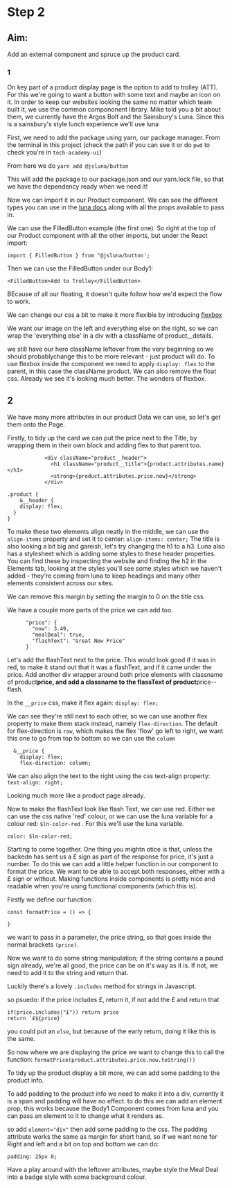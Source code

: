 # Step 2

## Aim:

Add an external component and spruce up the product card.

### 1

On key part of a product display page is the option to add to trolley (ATT). For this we're going to want a button with some text and maybe an icon on it. In order to keep our websites looking the same no matter which team built it, we use the common compononent library. Mike told you a bit about them, we currently have the Argos Bolt and the Sainsbury's Luna. Since this is a sainsbury's style lunch experience we'll use luna

First, we need to add the package using yarn, our package manager. From the terminal in this project (check the path if you can see it or do `pwd` to check you're in `tech-academy-ui`)

From here we do
`yarn add @jsluna/button`

This will add the package to our package.json and our yarn.lock file, so that we have the dependency ready when we need it!

Now we can import it in our Product component. We can see the different types you can use in the [luna docs](https://jsainsburyplc.github.io/luna/#/Packages/Button/Components?id=button-1) along with all the props available to pass in.

We can use the FilledButton example (the first one). So right at the top of our Product component with all the other imports, but under the React import:

```
import { FilledButton } from "@jsluna/button';
```

Then we can use the FilledButton under our Body1:

```
<FilledButton>Add to Trolley</FilledButton>
```

BEcause of all our floating, it doesn't quite follow how we'd expect the flow to work.

We can change our css a bit to make it more flexible by introducing [flexbox](https://css-tricks.com/snippets/css/a-guide-to-flexbox/)

We want our image on the left and everything else on the right, so we can wrap the 'everything else' in a div with a className of product\_\_details.

we still have our hero className leftover from the very beginning so we should probablychange this to be more relevant - just product will do.
To use flexbox inside the component we need to apply `display: flex` to the parent, in this case the className product.
We can also remove the float css.
Already we see it's looking much better. The wonders of flexbox.

## 2

We have many more attributes in our product Data we can use, so let's get them onto the Page.

Firstly, to tidy up the card we can put the price next to the Title, by wrapping them in their own block and adding flex to that parent too.

```
            <div className="product__header">
              <h1 className="product__title">{product.attributes.name}</h1>
              <strong>{product.attributes.price.now}</strong>
            </div>
```

```
.product {
    &__header {
    display: flex;
  }
}
```

To make these two elements align neatly in the middle, we can use the `align-items` property and set it to center: `align-items: center;`
The title is also looking a bit big and gareish, let's try changing the h1 to a h3.
Luna also has a stylesheet which is adding some styles to these header properties. You can find these by inspecting the website and finding the h2 in the Elements tab, looking at the styles you'll see some styles which we haven't added - they're coming from luna to keep headings and many other elements consistent across our sites.

We can remove this margin by setting the margin to 0 on the title css.

We have a couple more parts of the price we can add too.

```
      "price": {
        "now": 3.49,
        "mealDeal": true,
        "flashText": "Great New Price"
      }
```

Let's add the flashText next to the price.
This would look good if it was in red, to make it stand out that it was a flashText, and if it came under the price.
Add another div wrapper around both price elements with classname of product**price, and add a classname to the flassText of product**price--flash.

In the `__price` css, make it flex again: `display: flex;`

We can see they're still next to each other, so we can use another flex property to make them stack instead, namely `flex-direction`. The default for flex-direction is `row`, which makes the flex 'flow' go left to right, we want this one to go from top to bottom so we can use the `column`

```
  &__price {
    display: flex;
    flex-direction: column;
```

We can also align the text to the right using the css text-align property:
`text-align: right;`

Looking much more like a product page already.

Now to make the flashText look like flash Text, we can use red. Either we can use the css native 'red' colour, or we can use the luna variable for a colour red: `$ln-color-red` . For this we'll use the luna variable.

`color: $ln-color-red;`

Starting to come together. One thing you mightn otice is that, unless the backedn has sent us a £ sign as part of the response for price, it's just a number. To do this we can add a little helper function in our component to format the price. We want to be able to accept both responses, either with a £ sign or without. Making functions inside components is pretty nice and readable when you're using functional components (which this is).

Firstly we define our function:

```
const formatPrice = () => {

}
```

we want to pass in a parameter, the price string, so that goes inside the normal brackets `(price)`.

Now we want to do some string manipulation; if the string contains a pound sign already, we're all good, the price can be on it's way as it is. If not, we need to add it to the string and return that.

Luckily there's a lovely `.includes` method for strings in Javascript.

so psuedo: if the price includes £, return it, if not add the £ and return that

```
if(price.includes("£")) return price
return `£${price}`
```

you could put an `else`, but because of the early return, doing it like this is the same.

So now where we are displaying the price we want to change this to call the function:
`formatPrice(product.attributes.price.now.toString())`

To tidy up the product display a bit more, we can add some padding to the product info.

To add padding to the product info we need to make it into a div, currently it is a span and padding will have no effect. to do this we can add an element prop, this works because the Body1 Component comes from luna and you can pass an element to it to change what it renders as.

so add `element="div"` then add some padding to the css. The padding attribute works the same as margin for short hand, so if we want none for Right and left and a bit on top and bottom we can do:

`padding: 25px 0;`

Have a play around with the leftover attributes, maybe style the Meal Deal into a badge style with some background colour.
